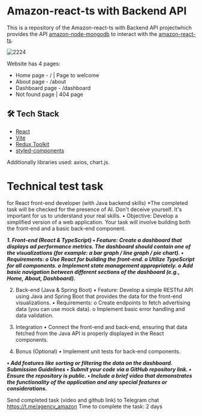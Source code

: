 # Amazon-react-ts with Backend API

This is a repository of the Amazon-react-ts with Backend API projectwhich provides the API [amazon-node-mongodb](https://github.com/irapanch/amazon-node-mongodb) to interact with the [amazon-react-ts](https://github.com/irapanch/amazon-react-ts).

![2224](https://github.com/irapanch/amazon-react-ts/assets/117355580/3273da91-0a60-4c10-aea2-fd68bf0a7412)

Website has 4 pages:

- Home page - / | Page to welcome
- About page - /about
- Dashboard page - /dashboard
- Not found page | 404 page

## 🛠️ Tech Stack

- [React](https://reactjs.org/)
- [Vite](https://vitejs.dev)
- [Redux Toolkit](https://redux-toolkit.js.org)
- [styled-components](https://styled-components.com)

Additionally libraries used: axios, chart.js.

# Technical test task

for React front-end developer (with Java backend skills)
\*The completed task will be checked for the presence of AI. Don't deceive yourself.
It's important for us to understand your real skills.
• Objective: Develop a simplified version of a web application. Your task will involve building
both the front-end and a basic back-end component.

_**1. Front-end (React & TypeScript)
• Feature: Create a dashboard that displays ad performance metrics. The dashboard should
contain one of the visualizations (for example: a bar graph / line graph / pie chart).
• Requirements:
o Use React for building the front-end.
o Utilize TypeScript for all components.
o Implement state management appropriately.
o Add basic navigation between different sections of the dashboard (e.g., Home,
About, Dashboard).**_

2. Back-end (Java & Spring Boot)
   • Feature: Develop a simple RESTful API using Java and Spring Boot that provides the data
   for the front-end visualizations.
   • Requirements:
   o Create endpoints to fetch advertising data (you can use mock data).
   o Implement basic error handling and data validation.

3. Integration
   • Connect the front-end and back-end, ensuring that data fetched from the Java API is
   properly displayed in the React components.

4. Bonus (Optional)
   • Implement unit tests for back-end components.

_**• Add features like sorting or filtering the data on the dashboard.
Submission Guidelines
• Submit your code via a GitHub repository link.
• Ensure the repository is public.
• Include a brief video that demonstrates the functionality of the application and any special
features or considerations.**_

Send completed task (video and github link) to Telegram chat https://t.me/agency_amazon
Time to complete the task: 2 days
